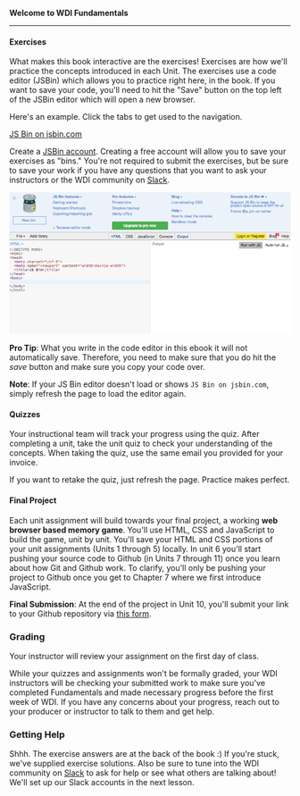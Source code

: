 **Welcome to WDI Fundamentals**

---

#### Exercises

What makes this book interactive are the exercises! Exercises are how we'll practice the concepts introduced in each Unit. The exercises use a code editor (JSBin) which allows you to practice right here, in the book. If you want to save your code, you'll need to hit the "Save" button on the top left of the JSBin editor which will open a new browser.

Here's an example. Click the tabs to get used to the navigation.

<a class="jsbin-embed" href="https://jsbin.com/zojica/embed?html,output&height=600px">JS Bin on jsbin.com</a><script src="https://static.jsbin.com/js/embed.min.js?3.35.12"></script>


 Create a [JSBin account](https://jsbin.com/). Creating a free account will allow you to save your exercises as "bins." You're not required to submit the exercises, but be sure to save your work if you have any questions that you want to ask your instructors or the WDI community on [Slack](00_chapter/intro.md).


![](assets/elkwebdesign/jsbin.png)


**Pro Tip**: What you write in the code editor in this ebook it will not automatically save. Therefore, you need to make sure that you do hit the *save* button and make sure you copy your code over.

**Note**: If your JS Bin editor doesn't load or shows `JS Bin on jsbin.com`, simply refresh the page to load the editor again.


#### Quizzes

Your instructional team will track your progress using the quiz. After completing a unit, take the unit quiz to check your understanding of the concepts. When taking the quiz, use the same email you provided for your invoice.

If you want to retake the quiz, just refresh the page. Practice makes perfect.

#### Final Project

Each unit assignment will build towards your final project, a working **web browser based memory game**. You'll use  HTML, CSS and JavaScript to build the game, unit by unit. You'll save your HTML and CSS portions of your unit assignments (Units 1 through 5) locally. In unit 6 you'll start pushing your source code to Github (in Units 7 through 11) once you learn about how Git and Github work. To clarify, you'll only be pushing your project to Github once you get to Chapter 7 where we first introduce JavaScript.

**Final Submission**: At the end of the project in Unit 10, you'll submit your link to your Github repository via [this form](https://ga-immersives.typeform.com/to/UHC5Yp).



### Grading

Your instructor will review your assignment on the first day of class.

While your quizzes and assignments won't be formally graded, your WDI instructors will be checking your submitted work to make sure you've completed Fundamentals and made necessary progress before the first week of WDI. If you have any concerns about your progress, reach out to your producer or instructor to talk to them and get help.

### Getting Help

Shhh. The exercise answers are at the back of the book :) If you're stuck, we've supplied exercise solutions. Also be sure to tune into the WDI community on [Slack](00_chapter/intro.md) to ask for help or see what others are talking about! We'll set up our Slack accounts in the next lesson.
